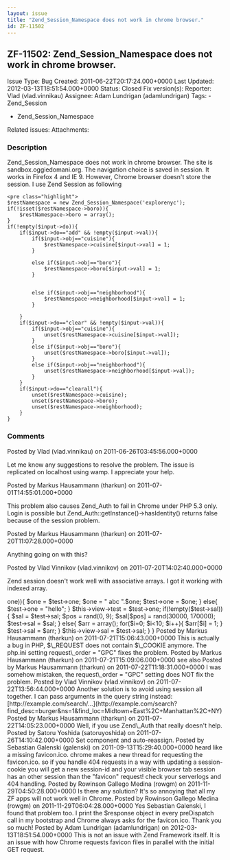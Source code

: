 ```yaml
---
layout: issue
title: "Zend_Session_Namespace does not work in chrome browser."
id: ZF-11502
---
```


ZF-11502: Zend\_Session\_Namespace does not work in chrome browser.
-------------------------------------------------------------------

 Issue Type: Bug Created: 2011-06-22T20:17:24.000+0000 Last Updated: 2012-03-13T18:51:54.000+0000 Status: Closed Fix version(s): 
 Reporter:  Vlad (vlad.vinnikau)  Assignee:  Adam Lundrigan (adamlundrigan)  Tags: - Zend\_Session
- Zend\_Session\_Namespace
 
 Related issues: 
 Attachments: 
### Description

Zend\_Session\_Namespace does not work in chrome browser. The site is sandbox.oggiedomani.org. The navigation choice is saved in session. It works in Firefox 4 and IE 9. However, Chrome browser doesn't store the session. I use Zend Session as following

 
    <pre class="highlight">
    $restNamespace = new Zend_Session_Namespace('explorenyc');
    if(!isset($restNamespace->boro)){
        $restNamespace->boro = array();
    }
    if(!empty($input->do)){
        if($input->do=="add" && !empty($input->val)){
            if($input->obj=="cuisine"){
                $restNamespace->cuisine[$input->val] = 1;
            }
    
            else if($input->obj=="boro"){
                $restNamespace->boro[$input->val] = 1;
            }
                                
                
            else if($input->obj=="neighborhood"){
                $restNamespace->neighborhood[$input->val] = 1;
            }
            
        }
        if($input->do=="clear" && !empty($input->val)){
            if($input->obj=="cuisine"){
                unset($restNamespace->cuisine[$input->val]);
            }
            else if($input->obj=="boro"){
                unset($restNamespace->boro[$input->val]);
            }
            else if($input->obj=="neighborhood"){
                unset($restNamespace->neighborhood[$input->val]);
            }
        }
        if($input->do=="clearall"){
            unset($restNamespace->cuisine);
            unset($restNamespace->boro);
            unset($restNamespace->neighborhood);
        }
    }


 

 

### Comments

Posted by Vlad (vlad.vinnikau) on 2011-06-26T03:45:56.000+0000

Let me know any suggestions to resolve the problem. The issue is replicated on localhost using wamp. I appreciate your help.

 

 

Posted by Markus Hausammann (tharkun) on 2011-07-01T14:55:01.000+0000

This problem also causes Zend\_Auth to fail in Chrome under PHP 5.3 only. Login is possible but Zend\_Auth::getInstance()->hasIdentity() returns false because of the session problem.

 

 

Posted by Markus Hausammann (tharkun) on 2011-07-20T11:07:28.000+0000

Anything going on with this?

 

 

Posted by Vlad Vinnikov (vlad.vinnikov) on 2011-07-20T14:02:40.000+0000

Zend session doesn't work well with associative arrays. I got it working with indexed array.

<?php

class IndexController extends Zend\_Controller\_Action {

 
    public function init()
    {
        /* Initialize action controller here */
    }
    
    public function indexAction()
    {
        // action body
        $test = new Zend_Session_Namespace('test');
        if(!empty($test->one)){
            $one = $test->one;
            $one = " abc ".$one;
            $test->one = $one;
        }
        else{
            $test->one = "hello";
        }
        $this->view->test = $test->one;
    
        if(!empty($test->sal)){
            $sal = $test->sal;
            $pos = rand(0, 9);
            $sal[$pos] = rand(30000, 170000);
            $test->sal = $sal;
    
    }
        else{
            $arr = array();
            for($i=0; $i<10; $i++){
                $arr[$i] = 1;
            }
            $test->sal = $arr;
    
        }
    
        $this->view->sal = $test->sal;
    }


}

 

 

Posted by Markus Hausammann (tharkun) on 2011-07-21T15:06:43.000+0000

This is actually a bug in PHP, $\_REQUEST does not contain $\_COOKIE anymore. The php.ini setting request\_order = "GPC" fixes the problem.

 

 

Posted by Markus Hausammann (tharkun) on 2011-07-21T15:09:06.000+0000

see also <https://bugs.php.net/bug.php?id=51210>

 

 

Posted by Markus Hausammann (tharkun) on 2011-07-22T11:18:31.000+0000

I was somehow mistaken, the request\_order = "GPC" setting does NOT fix the problem.

 

 

Posted by Vlad Vinnikov (vlad.vinnikov) on 2011-07-22T13:56:44.000+0000

Another solution is to avoid using session all together. I can pass arguments in the query string instead: [http://example.com/search/…](http://example.com/search?find_desc=burger&ns=1&find_loc=Midtown+East%2C+Manhattan%2C+NY)

 

 

Posted by Markus Hausammann (tharkun) on 2011-07-22T14:05:23.000+0000

Well, if you use Zend\_Auth that really doesn't help.

 

 

Posted by Satoru Yoshida (satoruyoshida) on 2011-07-26T14:10:42.000+0000

Set component and auto-reassign.

 

 

Posted by Sebastian Galenski (galenski) on 2011-09-13T15:29:40.000+0000

heard like a missing favicon.ico. chrome makes a new thread for requesting the favicon.ico. so if you handle 404 requests in a way with updating a session-cookie you will get a new session-id and your visible browser tab session has an other session than the "favicon" request! check your serverlogs and 404 handling.

 

 

Posted by Rowinson Gallego Medina (rowgm) on 2011-11-29T04:50:28.000+0000

Is there any solution? It's so annoying that all my ZF apps will not work well in Chrome.

 

 

Posted by Rowinson Gallego Medina (rowgm) on 2011-11-29T06:04:28.000+0000

Yes Sebastian Galenski, I found that problem too. I print the $response object in every preDispatch call in my bootstrap and Chrome always asks for the favicon.ico. Thank you so much!

 

 

Posted by Adam Lundrigan (adamlundrigan) on 2012-03-13T18:51:54.000+0000

This is not an issue with Zend Framework itself. It is an issue with how Chrome requests favicon files in parallel with the initial GET request.

 

 